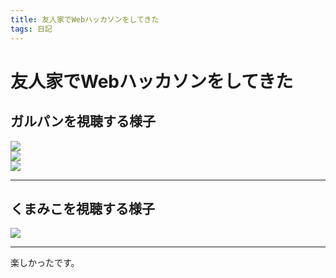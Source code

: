 ```yaml
---
title: 友人家でWebハッカソンをしてきた
tags: 日記
---
```

# 友人家でWebハッカソンをしてきた

## ガルパンを視聴する様子

![](/2016-06-12-web_hackathon_in_friend_s_house/1.png)  
![](/2016-06-12-web_hackathon_in_friend_s_house/2.png)  
![](/2016-06-12-web_hackathon_in_friend_s_house/3.png)

<!--* 参加者
    - なかでぃ
    - 軍師
    - バケツさん
    - 僕
-->

- - -

## くまみこを視聴する様子

![](/2016-06-12-web_hackathon_in_friend_s_house/4.png)

<!--
* 参加者
    - なかでぃ
    - 僕
-->

- - -

楽しかったです。
